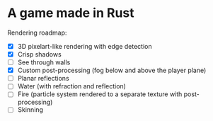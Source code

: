 # A game made in Rust

Rendering roadmap:

- [x] 3D pixelart-like rendering with edge detection
- [x] Crisp shadows
- [ ] See through walls
- [x] Custom post-processing (fog below and above the player plane)
- [ ] Planar reflections
- [ ] Water (with refraction and reflection)
- [ ] Fire (particle system rendered to a separate texture with post-processing)
- [ ] Skinning
